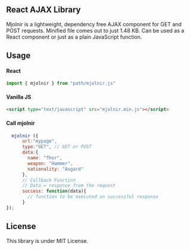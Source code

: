 ## React AJAX Library

Mjolnir is a lightweight, dependency free AJAX component for GET and POST requests. Minified file comes out to just 1.48 KB. Can be used as a React component or just as a plain JavaScript function.

## Usage
#### React
```js
import { mjolnir } from "path/mjolnir.js"
```
#### Vanilla JS
```html
<script type="text/javascript" src="mjolnir.min.js"></script>
```


#### Call mjolnir
```js
  mjolnir ({
      url:"mypage",
      type:"GET", // GET or POST
      data:{
        name: "Thor",
        weapon: "Hammer",
        nationality: "Asgard"
      },
      // Callback Function
      // Data = response from the request
      success: function(data){
        // function to be executed on successful response
      }
});


````

## License

This library is under MIT License.
